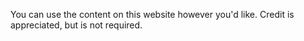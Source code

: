 You can use the content on this website however you'd like. Credit is appreciated, but is not required.